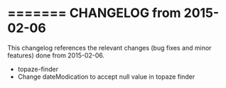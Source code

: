 =======
CHANGELOG from 2015-02-06
===================

This changelog references the relevant changes (bug fixes and minor features) done
from 2015-02-06.
  
 * topaze-finder
  * Change dateModication to accept null value in topaze finder
 